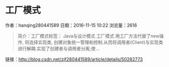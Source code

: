 # 工厂模式
作者：hanqing280441589
日期：2016-11-15 10:22
浏览量：2616
> 简介：工厂模式标签： Java与设计模式
  工厂模式 
  用工厂方法代替了new操作, 将选择实现类, 创建对象统一管理和控制.从而将调用者(Client)与实现类进行解耦.实现了创建者与调用者分离;使...

 链接：http://blog.csdn.net/zjf280441589/article/details/50282773
